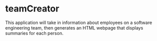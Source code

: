 # teamCreator
This application will take in information about employees on a software engineering team, then generates an HTML webpage that displays summaries for each person.
